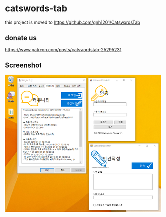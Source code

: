 # catswords-tab
this project is moved to https://github.com/gnh1201/CatswordsTab

## donate us
https://www.patreon.com/posts/catswordstab-25295231

## Screenshot
![Screenshot](https://raw.githubusercontent.com/gnh1201/catswords-tab/master/screenshot.png)
